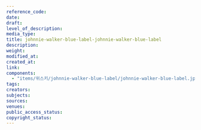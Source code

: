 ```yaml
---
reference_code: 
date: 
draft: 
level_of_description: 
media_type: 
title: johnnie-walker-blue-label-johnnie-walker-blue-label 
description: 
weight: 
modified_at: 
created_at: 
link: 
components: 
  - "items/위스키/johnnie-walker-blue-label/johnnie-walker-blue-label.jpg"
tags: 
creators: 
subjects: 
sources: 
venues: 
public_access_status: 
copyright_status: 
---
```

